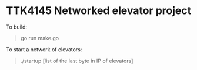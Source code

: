 # TTK4145 Networked elevator project

To build:
> go run make.go

To start a network of elevators:
> ./startup [list of the last byte in IP of elevators]


